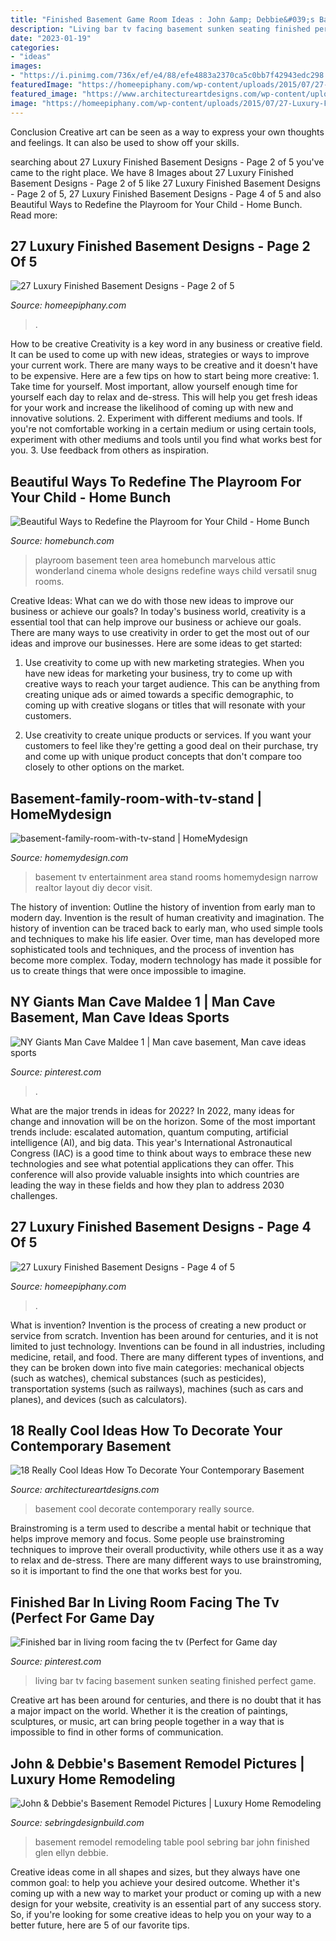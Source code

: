 ```yaml
---
title: "Finished Basement Game Room Ideas : John &amp; Debbie&#039;s Basement Remodel Pictures"
description: "Living bar tv facing basement sunken seating finished perfect game"
date: "2023-01-19"
categories:
- "ideas"
images:
- "https://i.pinimg.com/736x/ef/e4/88/efe4883a2370ca5c0bb7f42943edc298.jpg"
featuredImage: "https://homeepiphany.com/wp-content/uploads/2015/07/27-Luxury-Finished-Basement-Designs-8.jpg"
featured_image: "https://www.architectureartdesigns.com/wp-content/uploads/2015/11/936-630x419.jpg"
image: "https://homeepiphany.com/wp-content/uploads/2015/07/27-Luxury-Finished-Basement-Designs-20.jpg"
---
```



Conclusion
Creative art can be seen as a way to express your own thoughts and feelings. It can also be used to show off your skills.

	

		
searching about 27 Luxury Finished Basement Designs - Page 2 of 5 you've came to the right place. We have 8 Images about 27 Luxury Finished Basement Designs - Page 2 of 5 like 27 Luxury Finished Basement Designs - Page 2 of 5, 27 Luxury Finished Basement Designs - Page 4 of 5 and also Beautiful Ways to Redefine the Playroom for Your Child - Home Bunch. Read more:
		
    
## 27 Luxury Finished Basement Designs - Page 2 Of 5

<img loading=lazy src="https://homeepiphany.com/wp-content/uploads/2015/07/27-Luxury-Finished-Basement-Designs-8.jpg" onerror="this.onerror=null;this.src='https://tse3.mm.bing.net/th?id=OIP.Vc12ZAf2BdZIDECXuVKSkQHaFS&amp;pid=15.1';" alt="27 Luxury Finished Basement Designs - Page 2 of 5">

_Source: homeepiphany.com_

>. 

	

How to be creative
Creativity is a key word in any business or creative field. It can be used to come up with new ideas, strategies or ways to improve your current work. There are many ways to be creative and it doesn't have to be expensive. Here are a few tips on how to start being more creative: 1. Take time for yourself. Most important, allow yourself enough time for yourself each day to relax and de-stress. This will help you get fresh ideas for your work and increase the likelihood of coming up with new and innovative solutions. 2. Experiment with different mediums and tools. If you're not comfortable working in a certain medium or using certain tools, experiment with other mediums and tools until you find what works best for you. 3. Use feedback from others as inspiration.

    
## Beautiful Ways To Redefine The Playroom For Your Child - Home Bunch

<img loading=lazy src="http://www.homebunch.com/wp-content/uploads/2016/09/Basement-media-room-playroom.-Versatil-basement-area-with-media-room-and-playroom.-Basement-media-room-playroom-Basement-mediaroom-playroom-Moore-Audio-Design.jpg" onerror="this.onerror=null;this.src='https://tse1.mm.bing.net/th?id=OIP.ckXX7gSjaqqqgYuPGH68WQHaJ5&amp;pid=15.1';" alt="Beautiful Ways to Redefine the Playroom for Your Child - Home Bunch">

_Source: homebunch.com_

>playroom basement teen area homebunch marvelous attic wonderland cinema whole designs redefine ways child versatil snug rooms. 

	

Creative Ideas: What can we do with those new ideas to improve our business or achieve our goals?
In today's business world, creativity is a essential tool that can help improve our business or achieve our goals. There are many ways to use creativity in order to get the most out of our ideas and improve our businesses. Here are some ideas to get started: 
1. Use creativity to come up with new marketing strategies. When you have new ideas for marketing your business, try to come up with creative ways to reach your target audience. This can be anything from creating unique ads or aimed towards a specific demographic, to coming up with creative slogans or titles that will resonate with your customers. 

2. Use creativity to create unique products or services. If you want your customers to feel like they're getting a good deal on their purchase, try and come up with unique product concepts that don't compare too closely to other options on the market.

    
## Basement-family-room-with-tv-stand | HomeMydesign

<img loading=lazy src="https://homemydesign.com/wp-content/uploads/2014/04/basement-family-room-with-tv-stand.jpg" onerror="this.onerror=null;this.src='https://tse4.mm.bing.net/th?id=OIP.qhGl95boRHEA19pq_z1jZAHaLH&amp;pid=15.1';" alt="basement-family-room-with-tv-stand | HomeMydesign">

_Source: homemydesign.com_

>basement tv entertainment area stand rooms homemydesign narrow realtor layout diy decor visit. 

	

The history of invention: Outline the history of invention from early man to modern day.
Invention is the result of human creativity and imagination. The history of invention can be traced back to early man, who used simple tools and techniques to make his life easier. Over time, man has developed more sophisticated tools and techniques, and the process of invention has become more complex. Today, modern technology has made it possible for us to create things that were once impossible to imagine.

    
## NY Giants Man Cave Maldee 1 | Man Cave Basement, Man Cave Ideas Sports

<img loading=lazy src="https://i.pinimg.com/736x/ef/e4/88/efe4883a2370ca5c0bb7f42943edc298.jpg" onerror="this.onerror=null;this.src='https://tse1.mm.bing.net/th?id=OIP.-GwSuhY6BcmgRsd96mvPVQHaFj&amp;pid=15.1';" alt="NY Giants Man Cave Maldee 1 | Man cave basement, Man cave ideas sports">

_Source: pinterest.com_

>. 

	

What are the major trends in ideas for 2022?
In 2022, many ideas for change and innovation will be on the horizon. Some of the most important trends include: escalated automation, quantum computing, artificial intelligence (AI), and big data. 
This year's International Astronautical Congress (IAC) is a good time to think about ways to embrace these new technologies and see what potential applications they can offer. This conference will also provide valuable insights into which countries are leading the way in these fields and how they plan to address 2030 challenges.

    
## 27 Luxury Finished Basement Designs - Page 4 Of 5

<img loading=lazy src="https://homeepiphany.com/wp-content/uploads/2015/07/27-Luxury-Finished-Basement-Designs-20.jpg" onerror="this.onerror=null;this.src='https://tse4.mm.bing.net/th?id=OIP.BNoW56Rpx-yx5lJP7Sh1kgHaE6&amp;pid=15.1';" alt="27 Luxury Finished Basement Designs - Page 4 of 5">

_Source: homeepiphany.com_

>. 

	

What is invention?
Invention is the process of creating a new product or service from scratch. Invention has been around for centuries, and it is not limited to just technology. Inventions can be found in all industries, including medicine, retail, and food. There are many different types of inventions, and they can be broken down into five main categories: mechanical objects (such as watches), chemical substances (such as pesticides), transportation systems (such as railways), machines (such as cars and planes), and devices (such as calculators).

    
## 18 Really Cool Ideas How To Decorate Your Contemporary Basement

<img loading=lazy src="https://www.architectureartdesigns.com/wp-content/uploads/2015/11/936-630x419.jpg" onerror="this.onerror=null;this.src='https://tse3.mm.bing.net/th?id=OIP.kQtYeUrqCKXcU6KbUhLBmQHaE7&amp;pid=15.1';" alt="18 Really Cool Ideas How To Decorate Your Contemporary Basement">

_Source: architectureartdesigns.com_

>basement cool decorate contemporary really source. 

	

Brainstroming is a term used to describe a mental habit or technique that helps improve memory and focus. Some people use brainstroming techniques to improve their overall productivity, while others use it as a way to relax and de-stress. There are many different ways to use brainstroming, so it is important to find the one that works best for you.

    
## Finished Bar In Living Room Facing The Tv (Perfect For Game Day

<img loading=lazy src="https://i.pinimg.com/736x/d7/4b/4c/d74b4c7bcd705fa74e60cf7847715fa6--basement-ideas-living-rooms.jpg" onerror="this.onerror=null;this.src='https://tse2.mm.bing.net/th?id=OIP.LIyg36Uv7TipF-IcA1dmbgHaJ3&amp;pid=15.1';" alt="Finished bar in living room facing the tv (Perfect for Game day">

_Source: pinterest.com_

>living bar tv facing basement sunken seating finished perfect game. 

	

Creative art has been around for centuries, and there is no doubt that it has a major impact on the world. Whether it is the creation of paintings, sculptures, or music, art can bring people together in a way that is impossible to find in other forms of communication.

    
## John &amp; Debbie&#039;s Basement Remodel Pictures | Luxury Home Remodeling

<img loading=lazy src="https://sebringdesignbuild.com/wp-content/uploads/2014/12/Wet-Bar-Pool-Table-Fireplace-Finished-Basement-Remodeling-Ideas-142-Basement-Remodeling-Glen-Ellyn_Sebring-Services.jpg" onerror="this.onerror=null;this.src='https://tse1.mm.bing.net/th?id=OIP.El89mNL8ZJn7KttREtzLTgHaE9&amp;pid=15.1';" alt="John &amp; Debbie&#039;s Basement Remodel Pictures | Luxury Home Remodeling">

_Source: sebringdesignbuild.com_

>basement remodel remodeling table pool sebring bar john finished glen ellyn debbie. 

	

Creative ideas come in all shapes and sizes, but they always have one common goal: to help you achieve your desired outcome. Whether it's coming up with a new way to market your product or coming up with a new design for your website, creativity is an essential part of any success story. So, if you're looking for some creative ideas to help you on your way to a better future, here are 5 of our favorite tips.

